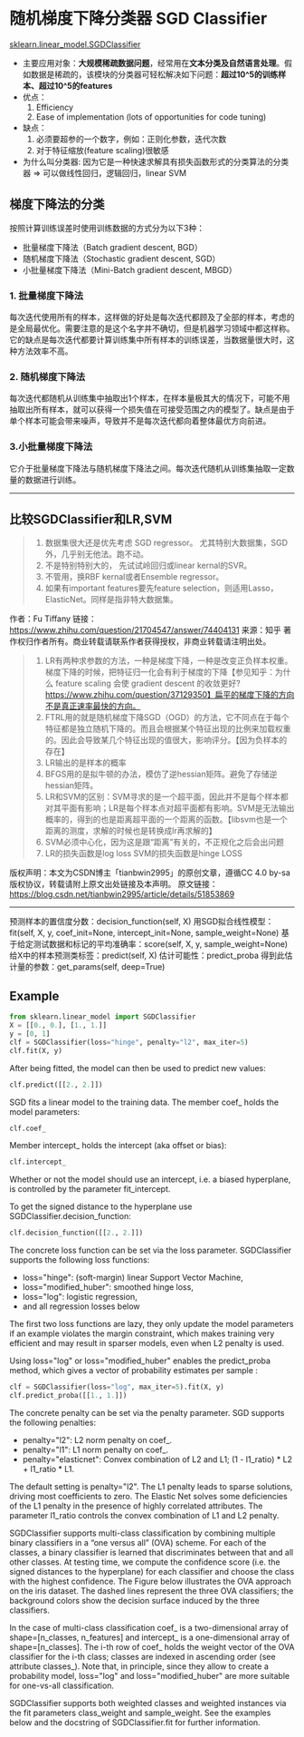# 随机梯度下降分类器 SGD Classifier

[sklearn.linear_model.SGDClassifier](https://scikit-learn.org/stable/modules/generated/sklearn.linear_model.SGDClassifier.html#sklearn.linear_model.SGDClassifier.fit)

- 主要应用对象：**大规模稀疏数据问题**，经常用在**文本分类及自然语言处理**。假如数据是稀疏的，该模块的分类器可轻松解决如下问题：**超过10^5的训练样本、超过10^5的features**
- 优点：
  1. Efficiency
  2. Ease of implementation (lots of opportunities for code tuning)
- 缺点：
  1. 必须要超参的一个数字，例如：正则化参数，迭代次数
  2. 对于特征缩放(feature scaling)很敏感
- 为什么叫分类器: 因为它是一种快速求解具有损失函数形式的分类算法的分类器 => 可以做线性回归，逻辑回归，linear SVM

## 梯度下降法的分类
按照计算训练误差时使用训练数据的方式分为以下3种：
- 批量梯度下降法（Batch gradient descent, BGD）
- 随机梯度下降法（Stochastic gradient descent, SGD）
- 小批量梯度下降法（Mini-Batch gradient descent, MBGD）

### 1. 批量梯度下降法
每次迭代使用所有的样本，这样做的好处是每次迭代都顾及了全部的样本，考虑的是全局最优化。需要注意的是这个名字并不确切，但是机器学习领域中都这样称。它的缺点是每次迭代都要计算训练集中所有样本的训练误差，当数据量很大时，这种方法效率不高。

### 2. 随机梯度下降法
每次迭代都随机从训练集中抽取出1个样本，在样本量极其大的情况下，可能不用抽取出所有样本，就可以获得一个损失值在可接受范围之内的模型了。缺点是由于单个样本可能会带来噪声，导致并不是每次迭代都向着整体最优方向前进。

### 3.小批量梯度下降法
它介于批量梯度下降法与随机梯度下降法之间。每次迭代随机从训练集抽取一定数量的数据进行训练。

---

## 比较SGDClassifier和LR,SVM

> 1. 数据集很大还是优先考虑 SGD regressor。 尤其特别大数据集，SGD外，几乎别无他法。跑不动。 
> 2. 不是特别特别大的， 先试试岭回归或linear kernal的SVR。 
> 3. 不管用，换RBF kernal或者Ensemble regressor。 
> 4. 如果有important features要先feature selection，则适用Lasso，ElasticNet。同样是指非特大数据集。

作者：Fu Tiffany 
链接：https://www.zhihu.com/question/21704547/answer/74404131 
来源：知乎 
著作权归作者所有。商业转载请联系作者获得授权，非商业转载请注明出处。


> 1. LR有两种求参数的方法，一种是梯度下降，一种是改变正负样本权重。梯度下降的时候，把特征归一化会有利于梯度的下降【参见知乎：为什么 feature scaling 会使 gradient descent 的收敛更好?https://www.zhihu.com/question/37129350】扁平的梯度下降的方向不是真正速率最快的方向。 
> 2. FTRL用的就是随机梯度下降SGD（OGD）的方法，它不同点在于每个特征都是独立随机下降的。而且会根据某个特征出现的比例来加载权重的。因此会导致某几个特征出现的值很大，影响评分。【因为负样本的存在】 
> 3. LR输出的是样本的概率 
> 4. BFGS用的是拟牛顿的办法，模仿了逆hessian矩阵。避免了存储逆hessian矩阵。 
> 5. LR和SVM的区别：SVM寻求的是一个超平面，因此并不是每个样本都对其平面有影响；LR是每个样本点对超平面都有影响。SVM是无法输出概率的，得到的也是距离超平面的一个距离的函数。【libsvm也是一个距离的测度，求解的时候也是转换成lr再求解的】 
> 6. SVM必须中心化，因为这是跟“距离”有关的，不正规化之后会出问题 
> 7. LR的损失函数是log loss SVM的损失函数是hinge LOSS

版权声明：本文为CSDN博主「tianbwin2995」的原创文章，遵循CC 4.0 by-sa版权协议，转载请附上原文出处链接及本声明。
原文链接：https://blog.csdn.net/tianbwin2995/article/details/51853869

---

预测样本的置信度分数：decision_function(self, X)
用SGD拟合线性模型：fit(self, X, y, coef_init=None, intercept_init=None, sample_weight=None)
基于给定测试数据和标记的平均准确率：score(self, X, y, sample_weight=None)
给X中的样本预测类标签：predict(self, X)
估计可能性：predict_proba
得到此估计量的参数：get_params(self, deep=True)




## Example

```Python
from sklearn.linear_model import SGDClassifier
X = [[0., 0.], [1., 1.]]
y = [0, 1]
clf = SGDClassifier(loss="hinge", penalty="l2", max_iter=5)
clf.fit(X, y)   
```

After being fitted, the model can then be used to predict new values:
```Python
clf.predict([[2., 2.]])
```

SGD fits a linear model to the training data. The member coef_ holds the model parameters:
```Python
clf.coef_                                         
```

Member intercept_ holds the intercept (aka offset or bias):
```Python
clf.intercept_                                    
```

Whether or not the model should use an intercept, i.e. a biased hyperplane, is controlled by the parameter fit_intercept.

To get the signed distance to the hyperplane use SGDClassifier.decision_function:
```Python
clf.decision_function([[2., 2.]])                 
```

The concrete loss function can be set via the loss parameter. SGDClassifier supports the following loss functions:
- loss="hinge": (soft-margin) linear Support Vector Machine,
- loss="modified_huber": smoothed hinge loss,
- loss="log": logistic regression,
- and all regression losses below

The first two loss functions are lazy, they only update the model parameters if an example violates the margin constraint, which makes training very efficient and may result in sparser models, even when L2 penalty is used.

Using loss="log" or loss="modified_huber" enables the predict_proba method, which gives a vector of probability estimates  per sample :

```Python
clf = SGDClassifier(loss="log", max_iter=5).fit(X, y)
clf.predict_proba([[1., 1.]])                      
```

The concrete penalty can be set via the penalty parameter. SGD supports the following penalties:
- penalty="l2": L2 norm penalty on coef_.
- penalty="l1": L1 norm penalty on coef_.
- penalty="elasticnet": Convex combination of L2 and L1; (1 - l1_ratio) * L2 + l1_ratio * L1.

The default setting is penalty="l2". The L1 penalty leads to sparse solutions, driving most coefficients to zero. The Elastic Net solves some deficiencies of the L1 penalty in the presence of highly correlated attributes. The parameter l1_ratio controls the convex combination of L1 and L2 penalty.

SGDClassifier supports multi-class classification by combining multiple binary classifiers in a “one versus all” (OVA) scheme. For each of the  classes, a binary classifier is learned that discriminates between that and all other classes. At testing time, we compute the confidence score (i.e. the signed distances to the hyperplane) for each classifier and choose the class with the highest confidence. The Figure below illustrates the OVA approach on the iris dataset. The dashed lines represent the three OVA classifiers; the background colors show the decision surface induced by the three classifiers.


In the case of multi-class classification coef_ is a two-dimensional array of shape=[n_classes, n_features] and intercept_ is a one-dimensional array of shape=[n_classes]. The i-th row of coef_ holds the weight vector of the OVA classifier for the i-th class; classes are indexed in ascending order (see attribute classes_). Note that, in principle, since they allow to create a probability model, loss="log" and loss="modified_huber" are more suitable for one-vs-all classification.

SGDClassifier supports both weighted classes and weighted instances via the fit parameters class_weight and sample_weight. See the examples below and the docstring of SGDClassifier.fit for further information.
